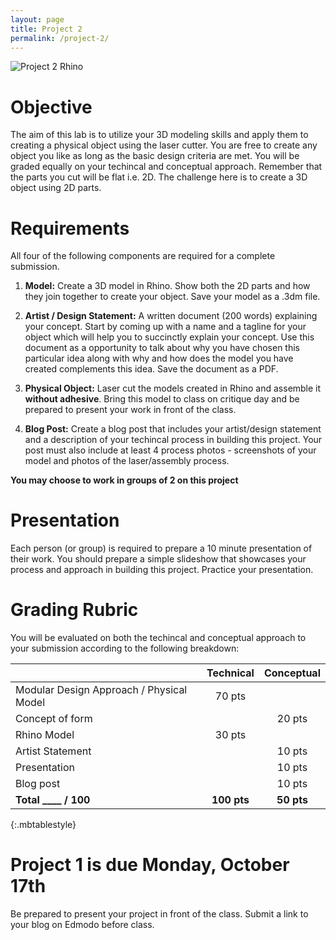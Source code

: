```yaml
---
layout: page
title: Project 2
permalink: /project-2/
---
```


![Project 2 Rhino](/form-fall-16/assets/project2-photo.jpg)


# Objective
The aim of this lab is to utilize your 3D modeling skills and apply them to creating a physical object using the laser cutter. You are free to create any object you like as long as the basic design criteria are met. You will be graded equally on your techincal and conceptual approach. Remember that the parts you cut will be flat i.e. 2D. The challenge here is to create a 3D object using 2D parts.

# Requirements
All four of the following components are required for a complete submission. 

1. **Model:** Create a 3D model in Rhino. Show both the 2D parts and how they join together to create your object. Save your model as a .3dm file.

2. **Artist / Design Statement:** A written document (200 words) explaining your concept. Start by coming up with a name and a tagline for your object which will help you to succinctly explain your concept. Use this document as a opportunity to talk about why you have chosen this particular idea along with why and how does the model you have created complements this idea. Save the document as a PDF.

3. **Physical Object:** Laser cut the models created in Rhino and assemble it **without adhesive**. Bring this model to class on critique day and be prepared to present your work in front of the class. 

3. **Blog Post:** Create a blog post that includes your artist/design statement and a description of your techincal process in building this project. Your post must also include at least 4 process photos - screenshots of your model and photos of the laser/assembly process. 

**You may choose to work in groups of 2 on this project**


# Presentation
Each person (or group) is required to prepare a 10 minute presentation of their work. You should prepare a simple slideshow that showcases your process and approach in building this project. Practice your presentation.

# Grading Rubric
You will be evaluated on both the techincal and conceptual approach to your submission according to the following breakdown:

|  	 							| Technical | Conceptual|
| ----------------------------- | :-------: | :-------: |
| Modular Design Approach / Physical Model		| 70 pts	|        	|
| Concept of form 	   			|       	| 20 pts 	|
| Rhino Model 				|  30 pts 	|  		 	|
| Artist Statement 				|       	| 10 pts 	|
| Presentation 					|       	| 10 pts 	|
| Blog post						|       	| 10 pts 	|
| **Total ____ / 100**	 		| **100 pts**| **50 pts**|
{:.mbtablestyle}

# **Project 1 is due Monday, October 17th**

Be prepared to present your project in front of the class. Submit a link to your blog on Edmodo before class. 
